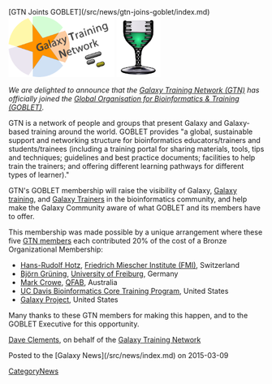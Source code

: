 <div class='newsItemHeader'>[GTN Joints GOBLET](/src/news/gtn-joins-goblet/index.md)</div>

<div class='right'>
<a href='/src/teach/index.md'><img src="/src/images/logos/GTNLogo600.png" alt="Galaxy Training Network" height="120" /></a>
<a href='http://mygoblet.org'><img src="/src/images/logos/GobletLogo.png" alt="Global Organisation for Bioinformatics Learning, Education & Training (GOBLET)" height="120" /></a>
</div>

*We are delighted to announce that the [Galaxy Training Network (GTN)](/src/teach/gtn/index.md) has officially joined the [Global Organisation for Bioinformatics & Training (GOBLET)](http://mygoblet.org).*

GTN is a network of people and groups that present  Galaxy and Galaxy-based training around the world.  GOBLET provides "a global, sustainable support and networking structure for bioinformatics educators/trainers and students/trainees (including a training portal for sharing materials, tools, tips and techniques; guidelines and best practice documents; facilities to help train the trainers; and offering different learning pathways for different types of learner)."

GTN's GOBLET membership will raise the visibility of Galaxy, [Galaxy training](/src/teach/resources/index.md), and [Galaxy Trainers](/src/teach/trainers/index.md) in the bioinformatics community, and help make the Galaxy Community aware of what GOBLET and its members have to offer.

This membership was made possible by a unique arrangement where these five [GTN members](/src/teach/trainers/index.md) each contributed 20% of the cost of a Bronze Organizational Membership:

* [Hans-Rudolf Hotz](/src/people/hansrudolf-hotz/index.md), [Friedrich Miescher Institute (FMI)](http://www.fmi.ch/), Switzerland
* [Björn Grüning](/src/people/bjoern-gruening/index.md), [University of Freiburg](http://www.uni-freiburg.de/), Germany
* [Mark Crowe](http://www.qfab.org/mark-crowe/), [QFAB](http://www.qfab.org/), Australia
* [UC Davis Bioinformatics Core Training Program](http://training.bioinformatics.ucdavis.edu/), United States
* [Galaxy Project](http://galaxyproject.org/), United States

Many thanks to these GTN members for making this happen, and to the GOBLET Executive for this opportunity.

[Dave Clements](/src/people/dave-clements/index.md), on behalf of the [Galaxy Training Network](/src/teach/trainers/index.md)

<div class='newsItemFooter'>Posted to the [Galaxy News](/src/news/index.md) on 2015-03-09</div>

[CategoryNews](/src/category-news/index.md)
